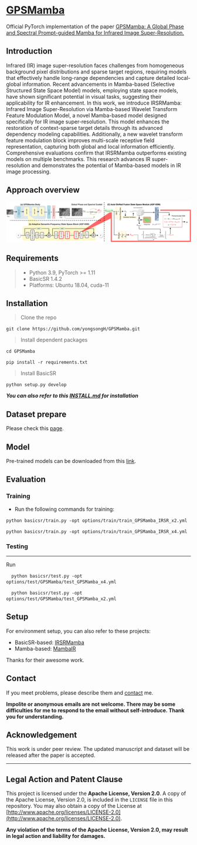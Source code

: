 # [GPSMamba](https://arxiv.org/pdf/2507.18998)
Official PyTorch implementation of the paper [GPSMamba: A Global Phase and Spectral Prompt-guided Mamba for Infrared Image Super-Resolution.](https://arxiv.org/pdf/2507.18998)


## Introduction

Infrared (IR) image super-resolution faces challenges from homogeneous background pixel distributions and sparse target regions, requiring models that effectively handle long-range dependencies and capture detailed local-global information. Recent advancements in Mamba-based (Selective Structured State Space Model) models, employing state space models, have shown significant potential in visual tasks, suggesting their applicability for IR enhancement. In this work, we introduce IRSRMamba: Infrared Image Super-Resolution via Mamba-based Wavelet Transform Feature Modulation Model, a novel Mamba-based model designed specifically for IR image super-resolution. This model enhances the restoration of context-sparse target details through its advanced dependency modeling capabilities. Additionally, a new wavelet transform feature modulation block improves multi-scale receptive field representation, capturing both global and local information efficiently. Comprehensive evaluations confirm that IRSRMamba outperforms existing models on multiple benchmarks. This research advances IR super-resolution and demonstrates the potential of Mamba-based models in IR image processing.

## Approach overview

![GPSMamba](experiments/pretrained_models/GPSMamba.png)


## Requirements
> - Python 3.9, PyTorch >= 1.11
> - BasicSR 1.4.2
> - Platforms: Ubuntu 18.04, cuda-11



## Installation
>  Clone the repo
```
git clone https://github.com/yongsongH/GPSMamba.git
```
> Install dependent packages
```
cd GPSMamba
```
```
pip install -r requirements.txt
```
> Install BasicSR
```
python setup.py develop
```
***You can also refer to this [INSTALL.md](https://github.com/XPixelGroup/BasicSR/blob/master/docs/INSTALL.md) for installation***

## Dataset prepare

Please check this [page](https://figshare.com/articles/dataset/IRSRMamba_Infrared_Image_Super-Resolution_via_Mamba-based_Wavelet_Transform_Feature_Modulation_Model/25835938).

## Model

Pre-trained models can be downloaded from this [link](https://doi.org/10.6084/m9.figshare.29643176.v1). 

## Evaluation

### Training
- Run the following commands for training:
```
python basicsr/train.py -opt options/train/train_GPSMamba_IRSR_x2.yml
```
```
python basicsr/train.py -opt options/train/train_GPSMamba_IRSR_x4.yml
```

### Testing
***
Run 
```
  python basicsr/test.py -opt options/test/GPSMamba/test_GPSMamba_x4.yml
```
```
  python basicsr/test.py -opt options/test/GPSMamba/test_GPSMamba_x2.yml
```
## Setup
For environment setup, you can also refer to these projects:

-  BasicSR-based: [IRSRMamba](https://github.com/yongsongH/IRSRMamba)
-  Mamba-based: [MambaIR](https://github.com/csguoh/MambaIR)

Thanks for their awesome work.

## Contact

If you meet problems, please describe them and [contact](https://hyongsong.work/) me. 

**Impolite or anonymous emails are not welcome. There may be some difficulties for me to respond to the email without self-introduce. Thank you for understanding.**

## Acknowledgement
This work is under peer review.
The updated manuscript and dataset will be released after the paper is accepted.

---

## Legal Action and Patent Clause
This project is licensed under the **Apache License, Version 2.0**.
A copy of the Apache License, Version 2.0, is included in the `LICENSE` file in this repository. You may also obtain a copy of the License at [http://www.apache.org/licenses/LICENSE-2.0](http://www.apache.org/licenses/LICENSE-2.0).

**Any violation of the terms of the Apache License, Version 2.0, may result in legal action and liability for damages.**
